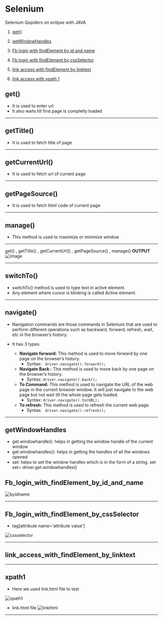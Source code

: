 # Selenium
Selenium Qspiders on eclipse with JAVA

1.  [get()](#get())




1.  [getWindowHandles](#getWindowHandles)

1.  [Fb login with findElement by id and name](#Fb_login_with_findElement_by_id_and_name)
2.  [Fb login with findElement by cssSelector](#Fb_login_with_findElement_by_cssSelector)
3.  [link access with findElement by linktext](#link_access_with_findElement_by_linktext)
3.  [link access with xpath 1](#xpath1)


## get()
- It is used to enter url
- It also waits till first page is completly loaded

*********************************

## getTitle()
- It is used to fetch title of page

*********************************

## getCurrentUrl()
- It is used to fetch url of current page

*********************************

## getPageSource()
- It is used to fetch html code of current page


**************************************

## manage()
- This method is used to maximize or minimize window

*********************************

get() , getTitle() , getCurrentUrl() , getPageSource() , manage() **OUTPUT**
![image](https://user-images.githubusercontent.com/88243315/183306372-f4fa19dc-ead4-4a5d-9c50-0a31817c5ad4.png)

*********************************



## switchTo()
- switchTo() method is used to type text in active element.
- Any element where cursor is blinking is called Active element.

*********************************

## navigate()
- Navigation commands are those commands in Selenium that are used to perform different operations such as backward, forward, refresh, wait, etc in the browser’s history.
- It has 3 types

   - **Navigate forward:** This method is used to move forward by one page on the browser’s history.
        * Syntax:
      ` driver.navigate().forward();`
   - **Navigate Back :**  This method is used to move back by one page on the browser’s history. 
        * Syntax:
        `driver.navigate().back();`
   - **To Command:**  This method is used to navigate the URL of the web page in the current browser window. It will just navigate to the web page but not wait till the whole page gets loaded.
        * Syntax: 
        `driver.navigate().to(URL);`
   - **To refresh:** This method is used to refresh the current web page.
        * Syntax:
       ` driver.navigate().refresh();`

*********************************


## getWindowHandles

- get.windowhandle(): helps in getting the window handle of the current window
- get.windowhandles(): helps in getting the handles of all the windows opened
- set: helps to set the window handles which is in the form of a string.  set<string> set= driver.get.windowhandles()

## Fb_login_with_findElement_by_id_and_name

![byidname](https://user-images.githubusercontent.com/88243315/183301543-461357b2-a43c-4cac-b1e8-b26280feb44c.png)


********************************************************
## Fb_login_with_findElement_by_cssSelector
- tag[attribute name='attribute value']

![cssselector](https://user-images.githubusercontent.com/88243315/183301536-42550764-13a1-45dc-aafd-32a8a36e79dc.png)


***************************************************************

## link_access_with_findElement_by_linktext




***************************************************************


## xpath1
- Here we used link.html file to test

![xpath1](https://user-images.githubusercontent.com/88243315/183301525-5aba36e7-e525-452d-b421-6cc29890ab55.png)

- link.html file
![linkhtml](https://user-images.githubusercontent.com/88243315/183301642-8c39b684-cfa0-42fe-b463-5263d93c4d9f.png)

***************************************************************


